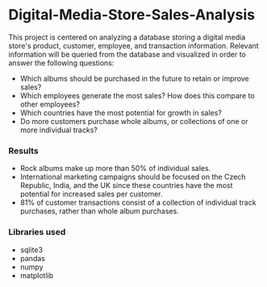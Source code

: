 # Digital-Media-Store-Sales-Analysis
This project is centered on analyzing a database storing a digital media store's product, customer, employee, and transaction information. Relevant information will be queried from the database and visualized in order to answer the following questions:
- Which albums should be purchased in the future to retain or improve sales?
- Which employees generate the most sales? How does this compare to other employees?
- Which countries have the most potential for growth in sales?
- Do more customers purchase whole albums, or collections of one or more individual tracks?

### Results
- Rock albums make up more than 50% of individual sales.
- International marketing campaigns should be focused on the Czech Republic, India, and the UK since these countries have the most potential for increased sales per customer.
- 81% of customer transactions consist of a collection of individual track purchases, rather than whole album purchases.

### Libraries used
- sqlite3
- pandas
- numpy
- matplotlib
